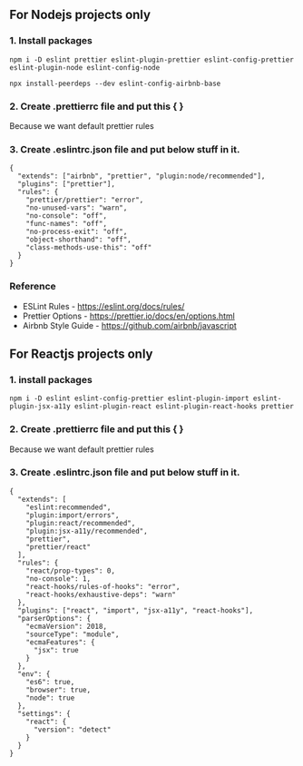 ## For Nodejs projects only
### 1. Install packages
```
npm i -D eslint prettier eslint-plugin-prettier eslint-config-prettier eslint-plugin-node eslint-config-node

```
```
npx install-peerdeps --dev eslint-config-airbnb-base
```
### 2. Create .prettierrc file and put this { }
Because we want default prettier rules

### 3. Create .eslintrc.json file and put below stuff in it.
```
{
  "extends": ["airbnb", "prettier", "plugin:node/recommended"],
  "plugins": ["prettier"],
  "rules": {
    "prettier/prettier": "error",
    "no-unused-vars": "warn",
    "no-console": "off",
    "func-names": "off",
    "no-process-exit": "off",
    "object-shorthand": "off",
    "class-methods-use-this": "off"
  }
}
``` 

### Reference
* ESLint Rules - https://eslint.org/docs/rules/
* Prettier Options - https://prettier.io/docs/en/options.html
* Airbnb Style Guide - https://github.com/airbnb/javascript


## For Reactjs projects only

### 1. install packages
```
npm i -D eslint eslint-config-prettier eslint-plugin-import eslint-plugin-jsx-a11y eslint-plugin-react eslint-plugin-react-hooks prettier

```
### 2. Create .prettierrc file and put this { }
Because we want default prettier rules

### 3. Create .eslintrc.json file and put below stuff in it.

```
{
  "extends": [
    "eslint:recommended",
    "plugin:import/errors",
    "plugin:react/recommended",
    "plugin:jsx-a11y/recommended",
    "prettier",
    "prettier/react"
  ],
  "rules": {
    "react/prop-types": 0,
    "no-console": 1,
    "react-hooks/rules-of-hooks": "error",
    "react-hooks/exhaustive-deps": "warn"
  },
  "plugins": ["react", "import", "jsx-a11y", "react-hooks"],
  "parserOptions": {
    "ecmaVersion": 2018,
    "sourceType": "module",
    "ecmaFeatures": {
      "jsx": true
    }
  },
  "env": {
    "es6": true,
    "browser": true,
    "node": true
  },
  "settings": {
    "react": {
      "version": "detect"
    }
  }
}
```

